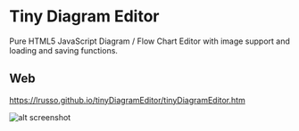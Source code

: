 # Tiny Diagram Editor

Pure HTML5 JavaScript Diagram / Flow Chart Editor with image support and loading and saving functions.

## Web
https://lrusso.github.io/tinyDiagramEditor/tinyDiagramEditor.htm

![alt screenshot](https://raw.githubusercontent.com/lrusso/tinyDiagramEditor/master/tinyDiagramEditor.png)
